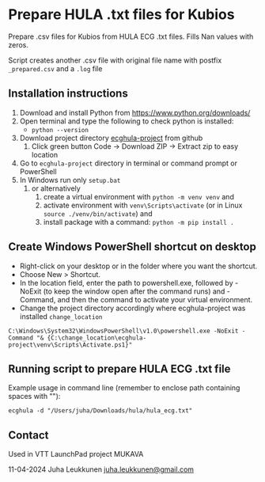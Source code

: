 # Prepare HULA .txt files for Kubios

Prepare .csv files for Kubios from HULA ECG .txt files.
Fills Nan values with zeros.

Script creates another .csv file with original file name with postfix `_prepared.csv` and a `.log` file

## Installation instructions

1) Download and install Python from <https://www.python.org/downloads/>
2) Open terminal and type the following to check python is installed:
   - `python --version`
3) Download project directory [ecghula-project](https://github.com/silentmass/ecghula-project) from github
   1) Click green button Code -> Download ZIP -> Extract zip to easy location
4) Go to `ecghula-project` directory in terminal or command prompt or PowerShell
5) In Windows run only `setup.bat`
   1) or alternatively
      1) create a virtual environment with `python -m venv venv` and
      2) activate environment with `venv\Scripts\activate` (or in Linux `source ./venv/bin/activate`) and
      3) install package with a command: `python -m pip install .`

## Create Windows PowerShell shortcut on desktop

- Right-click on your desktop or in the folder where you want the shortcut.
- Choose New > Shortcut.
- In the location field, enter the path to powershell.exe, followed by -NoExit (to keep the window open after the command runs) and -Command, and then the command to activate your virtual environment.
- Change the project directory accordingly where ecghula-project was installed `change_location`

`C:\Windows\System32\WindowsPowerShell\v1.0\powershell.exe -NoExit -Command "& {C:\change_location\ecghula-project\venv\Scripts\Activate.ps1}"`

## Running script to prepare HULA ECG .txt file

Example usage in command line (remember to enclose path containing spaces with ""):

`ecghula -d "/Users/juha/Downloads/hula/hula_ecg.txt"`

## Contact

Used in VTT LaunchPad project MUKAVA

11-04-2024
Juha Leukkunen
<juha.leukkunen@gmail.com>